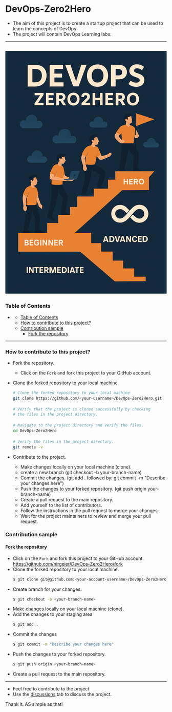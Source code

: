 <!-- omit in toc -->
# DevOps-Zero2Hero

- The aim of this project is  to create a startup project that can be used to learn the concepts of DevOps.
- The project will contain DevOps Learning labs.

---
![](Resources/images/cover.png)
---

### Table of Contents 

- [](#)
  - [Table of Contents](#table-of-contents)
  - [How to contribute to this project?](#how-to-contribute-to-this-project)
  - [Contribution sample](#contribution-sample)
    - [Fork the repository](#fork-the-repository)

---

### How to contribute to this project?

- Fork the repository.
  - Click on the `Fork` and fork this project to your GitHub account.
- Clone the forked repository to your local machine.
  ```sh
  # Clone the forked repository to your local machine
  git clone https://github.com/<your-username>/DevOps-Zero2Hero.git

  # Verify that the project is cloned successfully by checking 
  # the files in the project directory.
  
  # Navigate to the project directory and verify the files.
  cd DevOps-Zero2Hero 
  
  # Verify the files in the project directory.
  git remote -v
  ```

- Contribute to the project.
  - Make changes locally on your local machine (clone).
  - create a new branch (git checkout -b your-branch-name)
  - Commit the changes. (git add . followed by: git commit -m "Describe your changes here")
  - Push the changes to your forked repository. (git push origin your-branch-name)
  - Create a pull request to the main repository.
  - Add yourself to the list of contributors.
  - Follow the instructions in the pull request to merge your changes.
  - Wait for the project maintainers to review and merge your pull request.

### Contribution sample

#### Fork the repository

- Click on the `Fork` and fork this project to your GitHub account.  
  https://github.com/nirgeier/DevOps-Zero2Hero/fork
- Clone the forked repository to your local machine.
  ```sh
  $ git clone git@github.com:<your-account-username>/DevOps-Zero2Hero.git
  ```
- Create branch for your changes.
  ```sh
  $ git checkout -b <your-branch-name>
  ```
- Make changes locally on your local machine (clone).
- Add the changes to your staging area
  ```sh
  $ git add .
  ```
- Commit the changes
  ```sh 
  $ git commit -m "Describe your changes here"
  ```
- Push the changes to your forked repository.
  ```sh
  $ git push origin <your-branch-name>
  ```
- Create a pull request to the main repository.

---

- Feel free to contribute to the project
- Use the [discussions](https://github.com/nirgeier/DevOps-Zero2Hero/discussions) tab to discuss the project.

Thank it. AS simple as that!


